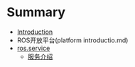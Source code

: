 # Summary

* [Introduction](README.md)
* ROS开放平台(platform introductio.md)
* [ros.service](rosservice.md)
    * [服务介绍](ros.service/服务介绍.md)

